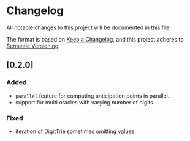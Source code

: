 # Changelog
All notable changes to this project will be documented in this file.

The format is based on [Keep a Changelog](https://keepachangelog.com/en/1.0.0/),
and this project adheres to [Semantic Versioning](https://semver.org/spec/v2.0.0.html).

## [0.2.0]

### Added
- `parallel` feature for computing anticipation points in parallel.
- support for multi oracles with varying number of digits.

### Fixed
- iteration of DigitTrie sometimes omitting values.
